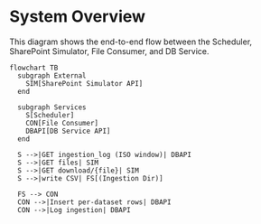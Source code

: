# System Overview

This diagram shows the end-to-end flow between the Scheduler, SharePoint Simulator, File Consumer, and DB Service.

```mermaid
flowchart TB
  subgraph External
    SIM[SharePoint Simulator API]
  end

  subgraph Services
    S[Scheduler]
    CON[File Consumer]
    DBAPI[DB Service API]
  end

  S -->|GET ingestion_log (ISO window)| DBAPI
  S -->|GET files| SIM
  S -->|GET download/{file}| SIM
  S -->|write CSV| FS[(Ingestion Dir)]

  FS --> CON
  CON -->|Insert per-dataset rows| DBAPI
  CON -->|Log ingestion| DBAPI
```
